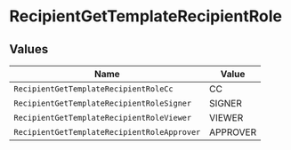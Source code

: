 # RecipientGetTemplateRecipientRole


## Values

| Name                                        | Value                                       |
| ------------------------------------------- | ------------------------------------------- |
| `RecipientGetTemplateRecipientRoleCc`       | CC                                          |
| `RecipientGetTemplateRecipientRoleSigner`   | SIGNER                                      |
| `RecipientGetTemplateRecipientRoleViewer`   | VIEWER                                      |
| `RecipientGetTemplateRecipientRoleApprover` | APPROVER                                    |